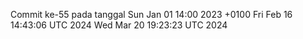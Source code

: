 Commit ke-55 pada tanggal Sun Jan 01 14:00 2023 +0100
Fri Feb 16 14:43:06 UTC 2024
Wed Mar 20 19:23:23 UTC 2024
